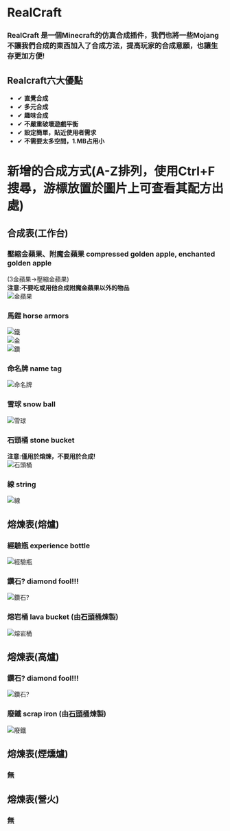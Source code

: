 # RealCraft
### RealCraft 是一個Minecraft的仿真合成插件，我們也將一些Mojang不讓我們合成的東西加入了合成方法，提高玩家的合成意願，也讓生存更加方便!
## Realcraft六大優點
- ✔ **直覺合成**
- ✔ **多元合成**
- ✔ **趣味合成**
- ✔ **不嚴重破壞遊戲平衡**
- ✔ **設定簡單，貼近使用者需求**
- ✔ **不需要太多空間，1.MB占用小**

# 新增的合成方式(A-Z排列，使用Ctrl+F搜尋，游標放置於圖片上可查看其配方出處)
## 合成表(工作台)
### 壓縮金蘋果、附魔金蘋果 compressed golden apple, enchanted golden apple
(3金蘋果->壓縮金蘋果)  
**注意:不要吃或用他合成附魔金蘋果以外的物品**  
![金蘋果](https://upload.cc/i1/2023/04/03/Yydt4T.png "工作台配方")  
### 馬鎧 horse armors
![鐵](https://upload.cc/i1/2023/04/28/kanMDu.png "工作台配方")  
![金](https://upload.cc/i1/2023/04/28/8i5Mwq.png "工作台配方")  
![鑽](https://upload.cc/i1/2023/04/28/RnuhHv.png "工作台配方")  

### 命名牌 name tag
![命名牌](https://upload.cc/i1/2023/04/28/cHOzsq.png "工作台配方")
### 雪球 snow ball
![雪球](https://upload.cc/i1/2023/04/28/61NznM.png)  
### 石頭桶 stone bucket
**注意:僅用於熔煉，不要用於合成!**  
![石頭桶](https://upload.cc/i1/2023/04/03/u78pH9.png "工作台配方")  
### 線 string
![線](https://upload.cc/i1/2023/04/28/elbw37.png)  



## 熔煉表(熔爐)
### 經驗瓶 experience bottle
![經驗瓶](https://upload.cc/i1/2023/04/03/dOchwS.png "熔爐配方")  
### 鑽石? diamond fool!!!
![鑽石?](https://upload.cc/i1/2023/04/28/lye1AR.png "熔爐配方")  
### 熔岩桶 lava bucket (由[石頭桶](https://github.com/KnowScratcher/RealCraft#%E7%9F%B3%E9%A0%AD%E6%A1%B6-stone-bucket)煉製)
![熔岩桶](https://upload.cc/i1/2023/04/03/Zqac3L.png "熔爐配方")  

## 熔煉表(高爐)
### 鑽石? diamond fool!!!
![鑽石?](https://upload.cc/i1/2023/04/28/lye1AR.png "高爐配方")  
### 廢鐵 scrap iron (由[石頭桶](https://github.com/KnowScratcher/RealCraft#%E7%9F%B3%E9%A0%AD%E6%A1%B6-stone-bucket)煉製)
![廢鐵](https://upload.cc/i1/2023/04/03/FxfhXe.png "高爐配方")  
## 熔煉表(煙燻爐)
### 無
## 熔煉表(營火)
### 無


